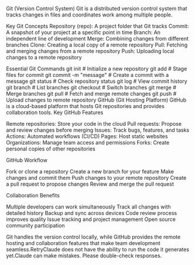 Git (Version Control System)
Git is a distributed version control system that tracks changes in files and coordinates work among multiple people.

Key Git Concepts
Repository (repo): A project folder that Git tracks
Commit: A snapshot of your project at a specific point in time
Branch: An independent line of development
Merge: Combining changes from different branches
Clone: Creating a local copy of a remote repository
Pull: Fetching and merging changes from a remote repository
Push: Uploading local changes to a remote repository

Essential Git Commands
git init                    # Initialize a new repository
git add <file>             # Stage files for commit
git commit -m "message"    # Create a commit with a message
git status                 # Check repository status
git log                    # View commit history
git branch                 # List branches
git checkout <branch>      # Switch branches
git merge <branch>         # Merge branches
git pull                   # Fetch and merge remote changes
git push                   # Upload changes to remote repository
GitHub (Git Hosting Platform)
GitHub is a cloud-based platform that hosts Git repositories and provides collaboration tools.
Key GitHub Features

Remote repositories: Store your code in the cloud
Pull requests: Propose and review changes before merging
Issues: Track bugs, features, and tasks
Actions: Automated workflows (CI/CD)
Pages: Host static websites
Organizations: Manage team access and permissions
Forks: Create personal copies of other repositories

GitHub Workflow

Fork or clone a repository
Create a new branch for your feature
Make changes and commit them
Push changes to your remote repository
Create a pull request to propose changes
Review and merge the pull request

Collaboration Benefits

Multiple developers can work simultaneously
Track all changes with detailed history
Backup and sync across devices
Code review process improves quality
Issue tracking and project management
Open source community participation

Git handles the version control locally, while GitHub provides the remote hosting and collaboration features that make team development seamless.RetryClaude does not have the ability to run the code it generates yet.Claude can make mistakes. Please double-check responses.
